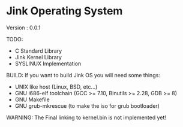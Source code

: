 # Jink Operating System

Version : 0.0.1

TODO:
- C Standard Library
- Jink Kernel Library
- SYSLINUX Implementation

BUILD:
If you want to build Jink OS you will need some things:
- UNIX like host (Linux, BSD, etc...)
- GNU i686-elf toolchain (GCC >= 7.10, Binutils >= 2.28, GDB >= 8)
- GNU Makefile
- GNU grub-mkrescue (to make the iso for grub bootloader)

WARNING: The Final linking to kernel.bin is not implemented yet!
